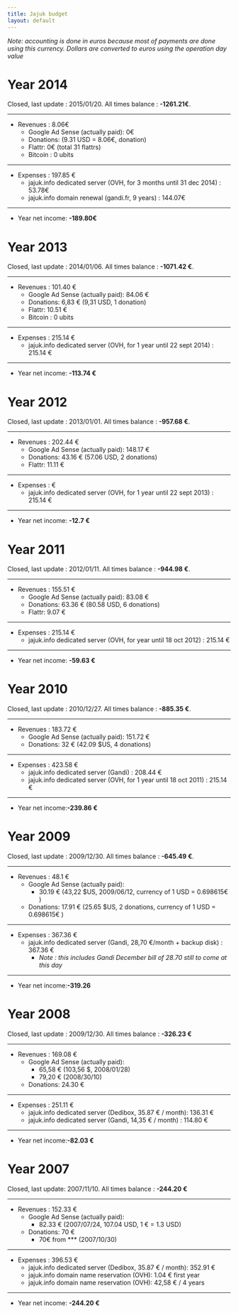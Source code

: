 ```yaml
---
title: Jajuk budget 
layout: default
---
```


*Note: accounting is done in euros because most of payments are done
using this currency. Dollars are converted to euros using the operation
day value*


Year 2014
=========
Closed, last update : 2015/01/20. All times balance : **-1261.21€**.

------------------------------------------------------------------------

-   Revenues : 8.06€
    -   Google Ad Sense (actually paid): 0€ 
    -   Donations:  (9.31 USD = 8.06€,  donation)
    -   Flattr: 0€ (total 31 flattrs)
    -   Bitcoin : 0 ubits

------------------------------------------------------------------------

-   Expenses :  197.85 €
    -   jajuk.info dedicated server (OVH, for 3 months until 31 dec 2014) : 53.78€ 
    -   jajuk.info domain renewal (gandi.fr, 9 years) : 144.07€
    
------------------------------------------------------------------------

-   Year net income: **-189.80€**


Year 2013
=========

Closed, last update : 2014/01/06. All times balance : **-1071.42 €**.

------------------------------------------------------------------------

-   Revenues : 101.40 €
    -   Google Ad Sense (actually paid): 84.06 €
    -   Donations: 6,83 € (9,31 USD, 1 donation)
    -   Flattr: 10.51 €
    -   Bitcoin : 0 ubits

------------------------------------------------------------------------

-   Expenses : 215.14 €
    -   jajuk.info dedicated server (OVH, for 1 year until 22 sept 2014) : 215.14 €

------------------------------------------------------------------------

-   Year net income: **-113.74 €**

Year 2012
=========

Closed, last update : 2013/01/01. All times balance : **-957.68 €**.

------------------------------------------------------------------------

-   Revenues : 202.44 €
    -   Google Ad Sense (actually paid): 148.17 €
    -   Donations: 43.16 € (57.06 USD, 2 donations)
    -   Flattr: 11.11 €

------------------------------------------------------------------------

-   Expenses : €
    -   jajuk.info dedicated server (OVH, for 1 year until 22 sept 2013) : 215.14 €

------------------------------------------------------------------------

-   Year net income: **-12.7 €**

Year 2011
=========

Closed, last update : 2012/01/11. All times balance : **-944.98 €**.

------------------------------------------------------------------------

-   Revenues : 155.51 €
    -   Google Ad Sense (actually paid): 83.08 €
    -   Donations: 63.36 € (80.58 USD, 6 donations)
    -   Flattr: 9.07 €

------------------------------------------------------------------------

-   Expenses : 215.14 €
    -   jajuk.info dedicated server (OVH, for year until 18 oct 2012) :
        215.14 €

------------------------------------------------------------------------

-   Year net income: **-59.63 €**

Year 2010
=========

Closed, last update : 2010/12/27. All times balance : **-885.35 €**.

------------------------------------------------------------------------

-   Revenues : 183.72 €
    -   Google Ad Sense (actually paid): 151.72 €
    -   Donations: 32 € (42.09 \$US, 4 donations)

------------------------------------------------------------------------

-   Expenses : 423.58 €
    -   jajuk.info dedicated server (Gandi) : 208.44 €
    -   jajuk.info dedicated server (OVH, for 1 year until 18 oct 2011) : 215.14 €

------------------------------------------------------------------------

-   Year net income:**-239.86 €**

Year 2009
=========

Closed, last update : 2009/12/30. All times balance : **-645.49 €**.

------------------------------------------------------------------------

-   Revenues : 48.1 €
    -   Google Ad Sense (actually paid):
        -   30.19 € (43,22 \$US, 2009/06/12, currency of 1 USD =
            0.698615€ )
    -   Donations: 17.91 € (25.65 \$US, 2 donations, currency of 1 USD =
        0.698615€ )

------------------------------------------------------------------------

-   Expenses : 367.36 €
    -   jajuk.info dedicated server (Gandi, 28,70 €/month + backup disk)
        : 367.36 €
        -   *Note : this includes Gandi December bill of 28.70 still to
            come at this day*

------------------------------------------------------------------------

-   Year net income:**-319.26**

Year 2008
=========

Closed, last update : 2009/12/30. All times balance : **-326.23 €**

------------------------------------------------------------------------

-   Revenues : 169.08 €
    -   Google Ad Sense (actually paid):
        -   65,58 € (103,56 \$, 2008/01/28)
        -   79,20 € (2008/30/10)
    -   Donations: 24.30 €

------------------------------------------------------------------------

-   Expenses : 251.11 €
    -   jajuk.info dedicated server (Dedibox, 35.87 € / month): 136.31 €
    -   jajuk.info dedicated server (Gandi, 14,35 € / month) : 114.80 €

------------------------------------------------------------------------

-   Year net income:**-82.03 €**

Year 2007
=========

Closed, last update: 2007/11/10. All times balance : **-244.20 €**

------------------------------------------------------------------------

-   Revenues : 152.33 €
    -   Google Ad Sense (actually paid):
        -   82.33 € (2007/07/24, 107.04 USD, 1 € = 1.3 USD)
    -   Donations: 70 €
        -   70€ from \*\*\* (2007/10/30)

------------------------------------------------------------------------

-   Expenses : 396.53 €
    -   jajuk.info dedicated server (Dedibox, 35.87 € / month):
        352.91 €
    -   jajuk.info domain name reservation (OVH): 1.04 € first year
    -   jajuk.info domain name reservation (OVH): 42,58 € / 4 years

------------------------------------------------------------------------

-   Year net income: **-244.20 €**
